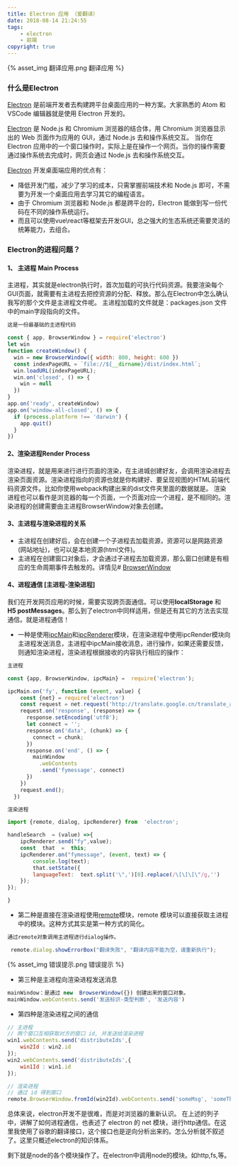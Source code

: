 ```yaml
---
title: Electron 应用 （爱翻译）
date: 2018-08-14 21:24:55
tags: 
	- electron
	- 前端
copyright: true
---
```

{% asset_img 翻译应用.png 翻译应用 %}
### 什么是Electron
[Electron](https://link.juejin.im?target=https%3A%2F%2Felectron.atom.io) 是前端开发者去构建跨平台桌面应用的一种方案。大家熟悉的 Atom 和 VSCode 编辑器就是使用 Electron 开发的。

[Electron](https://link.juejin.im?target=https%3A%2F%2Felectron.atom.io) 是 Node.js 和 Chromium 浏览器的结合体，用 Chromium 浏览器显示出的 Web 页面作为应用的 GUI，通过 Node.js 去和操作系统交互。 当你在 Electron 应用中的一个窗口操作时，实际上是在操作一个网页。当你的操作需要通过操作系统去完成时，网页会通过 Node.js 去和操作系统交互。

<!-- more -->

[Electron](https://link.juejin.im?target=https%3A%2F%2Felectron.atom.io) 开发桌面端应用的优点有：

*   降低开发门槛，减少了学习的成本，只需掌握前端技术和 Node.js 即可，不需要为开发一个桌面应用去学习其它的编程语言。
*   由于 Chromium 浏览器和 Node.js 都是跨平台的，Electron 能做到写一份代码在不同的操作系统运行。
*   而且可以使用vue\react等框架去开发GUI，总之强大的生态系统还需要灵活的统筹能力，去组合。

### Electron的进程问题？
#### 1、 主进程 Main Process
主进程，其实就是electron执行时，首次加载的可执行代码资源。我要渲染每个GUI页面，就需要有主进程去把控资源的分配、释放。那么在Electron中怎么确认我写的那个文件是主进程文件呢。
主进程加载的文件就是：packages.json 文件中的main字段指向的文件。

```javascript
这是一份最基础的主进程代码

const { app, BrowserWindow } = require('electron')
let win
function createWindow() {
  win = new BrowserWindow({ width: 800, height: 600 })
  const indexPageURL = `file://${__dirname}/dist/index.html`;
  win.loadURL(indexPageURL);
  win.on('closed', () => {
    win = null
  })
}
app.on('ready', createWindow)
app.on('window-all-closed', () => {
  if (process.platform !== 'darwin') {
    app.quit()
  }
})
```
#### 2、渲染进程Render Process
渲染进程，就是用来进行进行页面的渲染，在主进城创建好友，会调用渲染进程去渲染页面资源。渲染进程指向的资源也就是你构建好、要呈现视图的HTML前端代码资源文件。比如你使用webpack构建出来的dist文件夹里面的数据就是。
渲染进程也可以看作是浏览器的每一个页面，一个页面对应一个进程，是不相同的。渲染进程的创建需要由主进程BrowserWindow对象去创建。

#### 3、主进程与渲染进程的关系
* 主进程在创建好后，会在创建一个子进程去加载资源，资源可以是网路资源(网站地址)，也可以是本地资源(html文件)。
* 主进程在创建窗口对象后，才会通过子进程去加载资源，那么窗口创建是有相应的生命周期事件去触发的。详情见# [BrowserWindow](https://electronjs.org/docs/api/browser-window#browserwindow)

#### 4、进程通信 [主进程-渲染进程]
我们在开发网页应用的时候，需要实现跨页面通信。可以使用**localStorage** 和 **H5 postMessages**。那么到了electron中同样适用，但是还有其它的方法去实现通信。就是进程通信！
* 一种是使用[ipcMain](https://github.com/electron/electron/blob/v1.1.3/docs/api/ipc-main.md)和[ipcRenderer](https://github.com/electron/electron/blob/v1.1.3/docs/api/ipc-renderer.md)模块，在渲染进程中使用ipcRender模块向主进程发送消息，主进程中ipcMain接收消息，进行操作，如果还需要反馈，则通知渲染进程，渲染进程根据接收的内容执行相应的操作：

```javascript
主进程

const {app, BrowserWindow, ipcMain} =  require('electron');

ipcMain.on('fy', function (event, value) {
    const {net} = require('electron')
    const request = net.request('http://translate.google.cn/translate_a/single?client=gtx&dt=t&ie=UTF-8&oe=UTF-8&sl=auto&tl=en&q=' + value)
    request.on('response', (response) => {
      response.setEncoding('utf8');
      let connect = '';
      response.on('data', (chunk) => {
        connect = chunk;
      })
      response.on('end', () => {
        mainWindow
          .webContents
          .send('fymessage', connect)
      })
    })
    request.end();
  })

渲染进程

import {remote, dialog, ipcRenderer} from  'electron';

handleSearch  = (value) =>{
    ipcRenderer.send("fy",value);
    const  that  =  this;
    ipcRenderer.on("fymessage", (event, text) => {
        console.log(text);
        that.setState({
        languageText:  text.split('\",')[0].replace(/\[\[\[\"/g,'')
    });
});

}
```
* 第二种是直接在渲染进程使用[remote](http://electron.atom.io/docs/api/remote/)模块，remote 模块可以直接获取主进程中的模块。这种方式其实是第一种方式的简化。

```javascript
通过remote对象调用主进程进行dialog操作。

 remote.dialog.showErrorBox("翻译失败", "翻译内容不能为空，请重新执行");
```
{% asset_img 错误提示.png 错误提示 %}

* 第三种是主进程向渲染进程发送消息

```javascript
mainWindow：是通过 new  BrowserWindow({}) 创建出来的窗口对象。
mainWindow.webContents.send('发送标识-类型判断', '发送内容')
```
* 第四种是渲染进程之间的通信

```javascript
// 主进程
// 两个窗口互相获取对方的窗口 id, 并发送给渲染进程
win1.webContents.send('distributeIds',{
    win2Id : win2.id
});
win2.webContents.send('distributeIds',{
    win1Id : win1.id
});

// 渲染进程
// 通过 id 得到窗口
remote.BrowserWindow.fromId(win2Id).webContents.send('someMsg', 'someThing');
```
总体来说，electron开发不是很难，而是对浏览器的重新认识。
在上述的列子中，讲解了如何进程通信，也表述了 electron 的 net 模块，进行http通信。在这里我使用了谷歌的翻译接口，这个接口也是逆向分析出来的。怎么分析就不叙述了。这里只概述electron的知识体系。 

剩下就是node的各个模块操作了。在electron中调用node的模块。如http,fs,等。

